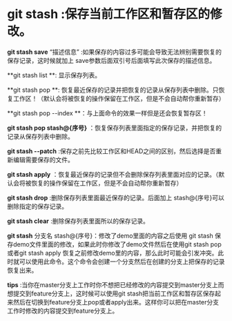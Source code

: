 # git stash :保存当前工作区和暂存区的修改。

**git stash save** “描述信息” :如果保存的内容过多可能会导致无法辨别需要恢复的保存记录，这时候就加上 save参数后面双引号后面填写此次保存的描述信息。

**git stash list **: 显示保存列表。

**git stash pop **: 恢复最近保存的记录并把恢复的记录从保存列表中删除。只恢复工作区！（默认会将被恢复的操作保留在工作区，但是不会自动帮你重新暂存）

**git stash pop --index **：与上面命令的效果一样但是还会恢复暂存区！

**git stash pop stash@{序号}** ：恢复保存列表里面指定的保存记录，并把恢复的记录从保存列表中删除。

**git stash --patch** :保存之前先比较工作区和HEAD之间的区别，然后选择是否重新编辑需要保存的文件。

**git stash apply** ：恢复最近保存的记录但不会删除保存列表里面对应的记录。（默认会将被恢复的操作保留在工作区，但是不会自动帮你重新暂存）

**git stash drop** :删除保存列表里面最近保存的记录。后面加上 stash@{序号}可以删除指定的保存记录。

**git stash clear** :删除保存列表里面所以的保存记录。

**git stash** 分支名 stash@{序号}：修改了demo里面的内容之后使用 git stash 保存demo文件里面的修改，如果此时你修改了demo文件然后在使用git stash pop或者git stash apply 恢复之前修改demo里的内容，那么此时可能会引发冲突。此时就可以使用此命令。这个命令会创建一个分支然后在创建的分支上把保存的记录恢复出来。

**tips** :当你在master分支上工作时你不想把已经修改的内容提交到master分支上而想提交到feature分支上，这时候可以使用git stash把当前工作区和暂存区保存起来然后在切换到feature分支上pop或者apply出来。这样你可以把在master分支工作时修改的内容提交到feature分支上。

